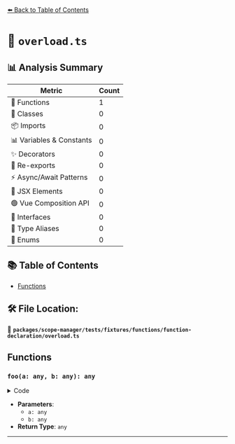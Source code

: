 [⬅️ Back to Table of Contents](../../../../../../index.md)

# 📄 `overload.ts`

## 📊 Analysis Summary

| Metric | Count |
|--------|-------|
| 🔧 Functions | 1 |
| 🧱 Classes | 0 |
| 📦 Imports | 0 |
| 📊 Variables & Constants | 0 |
| ✨ Decorators | 0 |
| 🔄 Re-exports | 0 |
| ⚡ Async/Await Patterns | 0 |
| 💠 JSX Elements | 0 |
| 🟢 Vue Composition API | 0 |
| 📐 Interfaces | 0 |
| 📑 Type Aliases | 0 |
| 🎯 Enums | 0 |

## 📚 Table of Contents

- [Functions](#functions)

## 🛠️ File Location:
📂 **`packages/scope-manager/tests/fixtures/functions/function-declaration/overload.ts`**

## Functions

### `foo(a: any, b: any): any`

<details><summary>Code</summary>

```ts
function foo(a, b);
```
</details>

- **Parameters**:
  - `a: any`
  - `b: any`
- **Return Type**: `any`

---